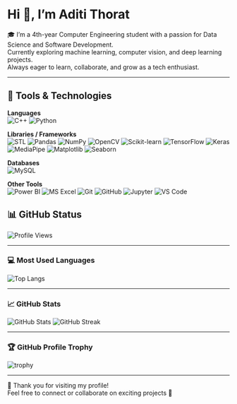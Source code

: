# Hi 👋, I’m Aditi Thorat

🎓 I’m a 4th-year Computer Engineering student with a passion for Data Science and Software Development.  
   Currently exploring  machine learning, computer vision, and deep learning projects.  
   Always eager to learn, collaborate, and grow as a tech enthusiast.

---
## 🧰 Tools & Technologies

**Languages**  
![C++](https://img.shields.io/badge/C++-00599C?style=flat&logo=c%2B%2B&logoColor=white)
![Python](https://img.shields.io/badge/Python-3776AB?style=flat&logo=python&logoColor=white)

**Libraries / Frameworks**  
![STL](https://img.shields.io/badge/STL-00599C?style=flat&logo=c%2B%2B&logoColor=white)
![Pandas](https://img.shields.io/badge/Pandas-150458?style=flat&logo=pandas&logoColor=white)
![NumPy](https://img.shields.io/badge/NumPy-013243?style=flat&logo=numpy&logoColor=white)
![OpenCV](https://img.shields.io/badge/OpenCV-5C3EE8?style=flat&logo=opencv&logoColor=white)
![Scikit-learn](https://img.shields.io/badge/Scikit--learn-F7931E?style=flat&logo=scikitlearn&logoColor=white)
![TensorFlow](https://img.shields.io/badge/TensorFlow-FF6F00?style=flat&logo=tensorflow&logoColor=white)
![Keras](https://img.shields.io/badge/Keras-D00000?style=flat&logo=keras&logoColor=white)
![MediaPipe](https://img.shields.io/badge/MediaPipe-FF5722?style=flat&logo=google&logoColor=white)
![Matplotlib](https://img.shields.io/badge/Matplotlib-006699?style=flat)
![Seaborn](https://img.shields.io/badge/Seaborn-4E9BCD?style=flat)

**Databases**  
![MySQL](https://img.shields.io/badge/MySQL-4479A1?style=flat&logo=mysql&logoColor=white)


**Other Tools**  
![Power BI](https://img.shields.io/badge/Power%20BI-F2C811?style=flat&logo=powerbi&logoColor=black)
![MS Excel](https://img.shields.io/badge/MS%20Excel-217346?style=flat&logo=microsoft-excel&logoColor=white)
![Git](https://img.shields.io/badge/Git-F05032?style=flat&logo=git&logoColor=white)
![GitHub](https://img.shields.io/badge/GitHub-181717?style=flat&logo=github&logoColor=white)
![Jupyter](https://img.shields.io/badge/Jupyter-F37626?style=flat&logo=jupyter&logoColor=white)
![VS Code](https://img.shields.io/badge/VS%20Code-007ACC?style=flat&logo=visual-studio-code&logoColor=white)

## 📊 GitHub Status

![Profile Views](https://komarev.com/ghpvc/?username=ADITITHORAT&label=Profile%20views&color=0e75b6&style=flat)

---

### 💻 Most Used Languages
![Top Langs](https://github-readme-stats.vercel.app/api/top-langs/?username=ADITITHORAT&layout=compact&theme=radical)

---

### 📈 GitHub Stats
![GitHub Stats](https://github-readme-stats.vercel.app/api?username=ADITITHORAT&show_icons=true&theme=radical&count_private=true)
![GitHub Streak](https://github-readme-streak-stats.herokuapp.com/?user=ADITITHORAT&theme=radical)

---

### 🏆 GitHub Profile Trophy
![trophy](https://github-profile-trophy.vercel.app/?username=ADITITHORAT&theme=onedark&row=1&column=7)

---

💖 Thank you for visiting my profile!  
Feel free to connect or collaborate on exciting projects 🌸
